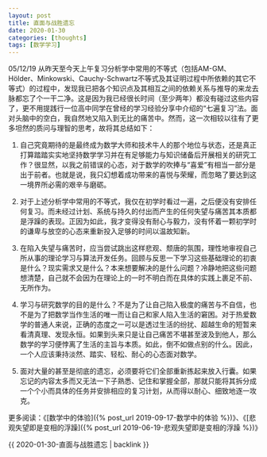 ```yaml
---
layout: post
title: 直面与战胜遗忘
date: 2020-01-30
categories: [thoughts]
tags: [数学学习]
---
```


05/12/19 从昨天至今天上午复习分析学中常用的不等式（包括AM-GM、Hölder、Minkowski、Cauchy-Schwartz不等式及其证明过程中所依赖的其它不等式）的过程中，发现我已把各个知识点及其相互之间的依赖关系与推导的来龙去脉都忘了个一干二净。这是因为我已经很长时间（至少两年）都没有碰过这些内容了，更不用提践行一位高中同学在曾经的学习经验分享中介绍的“七遍复习”法。面对头脑中的空白，我自然地又陷入到无比的痛苦中。然而，这一次相较以往有了更多坦然的质问与理智的思考，故将其总结如下：

1. 自己究竟期待的是最终成为数学大师和技术牛人的那个地位与状态，还是真正打算踏踏实实地坚持数学学习并在有足够能力与知识储备后开展相关的研究工作？很显然，以我之前错误的心态，对于数学的吹捧与“喜爱”有相当一部分是出于前者。也就是说，我只幻想着成功带来的喜悦与荣耀，而忽略了要达到这一境界所必需的艰辛与磨砺。

2. 对于上述分析学中常用的不等式，我仅在初学时看过一遍，之后便没有安排任何复习。而未经过计划、系统与持久的付出而产生的任何失望与痛苦其本质都是浮躁的表现。正因为如此，我才变得没有耐心与毅力，没有怀着一颗初学时的谦卑与放空的心态来重新投入足够的时间以温故知新。

3. 在陷入失望与痛苦时，应当尝试跳出这样悲观、颓唐的氛围，理性地审视自己所从事的理论学习与算法开发任务。回顾与反思一下学习这些基础理论的初衷是什么？现实需求又是什么？本来想要解决的是什么问题？冷静地把这些问题想清楚，自己就不会因为在理论上的一时不明白而在具体的实践上裹足不前、无所作为。

4. 学习与研究数学的目的是什么？不是为了让自己陷入极度的痛苦与不自信，也不是为了把数学当作生活的唯一而让自己和家人陷入生活的窘困。对于热爱数学的普通人来说，正确的态度之一可以是透过生活的纷扰、超越生命的短暂来看清真理、发现永恒。如果到头来只是让自己痛苦不堪甚至波及到他人，那么数学的学习便悖离了生活的主旨与本质。如此，倒不如做点别的什么。因此，一个人应该秉持淡然、踏实、轻松、耐心的心态面对数学。

5. 面对大量的甚至是彻底的遗忘，必须要将它们全部重新拣起来放入行囊。如果忘记的内容太多而又无法一下子熟悉、记住和掌握全部，那就只能将其拆分成一个个小而具体的任务并安排相应的复习计划，从而得以耐心、细致地逐一攻克。

更多阅读：《[数学中的体验]({% post_url 2019-09-17-数学中的体验 %})》、《[悲观失望即是变相的浮躁]({% post_url 2019-06-19-悲观失望即是变相的浮躁 %})》

{{ 2020-01-30-直面与战胜遗忘 | backlink }}
